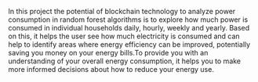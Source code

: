   In this project the potential of blockchain technology to analyze power consumption in random forest algorithms is to explore how much power is consumed in individual households daily, hourly, weekly and yearly. Based on this, it helps the user see how much electricity is consumed and can help to identify areas where energy efficiency can be improved, potentially saving you money on your energy bills.To provide you with an understanding of your overall energy consumption, it helps you to make more informed decisions about how to reduce your energy use.

